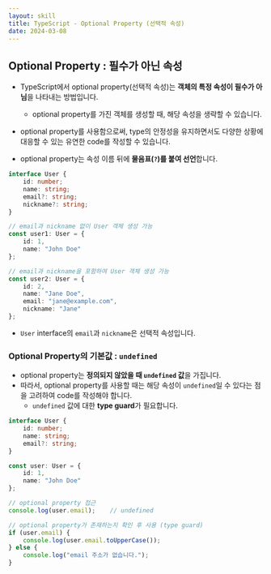 ```yaml
---
layout: skill
title: TypeScript - Optional Property (선택적 속성)
date: 2024-03-08
---
```





## Optional Property : 필수가 아닌 속성

- TypeScript에서 optional property(선택적 속성)는 **객체의 특정 속성이 필수가 아님**을 나타내는 방법입니다.
    - optional property를 가진 객체를 생성할 때, 해당 속성을 생략할 수 있습니다.

- optional property를 사용함으로써, type의 안정성을 유지하면서도 다양한 상황에 대응할 수 있는 유연한 code를 작성할 수 있습니다.

- optional property는 속성 이름 뒤에 **물음표(`?`)를 붙여 선언**합니다.

```typescript
interface User {
    id: number;
    name: string;
    email?: string;
    nickname?: string;
}

// email과 nickname 없이 User 객체 생성 가능
const user1: User = {
    id: 1,
    name: "John Doe"
};

// email과 nickname을 포함하여 User 객체 생성 가능
const user2: User = {
    id: 2,
    name: "Jane Doe",
    email: "jane@example.com",
    nickname: "Jane"
};
```

- `User` interface의 `email`과 `nickname`은 선택적 속성입니다.


### Optional Property의 기본값 : `undefined`

- optional property는 **정의되지 않았을 때 `undefined` 값**을 가집니다.
- 따라서, optional property를 사용할 때는 해당 속성이 `undefined`일 수 있다는 점을 고려하여 code를 작성해야 합니다.
    - `undefined` 값에 대한 **type guard**가 필요합니다.

```typescript
interface User {
    id: number;
    name: string;
    email?: string;
}

const user: User = {
    id: 1,
    name: "John Doe"
};

// optional property 접근
console.log(user.email);    // undefined

// optional property가 존재하는지 확인 후 사용 (type guard)
if (user.email) {
    console.log(user.email.toUpperCase());
} else {
    console.log("email 주소가 없습니다.");
}
```
